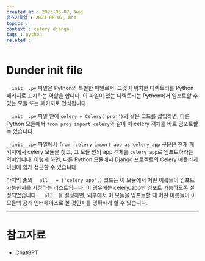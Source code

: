 ```yaml
---
created_at : 2023-06-07, Wed
유효기록일 : 2023-06-07, Wed
topics : 
context : celery django
tags : python 
related : 
---
```

# Dunder init file

`__init__.py` 파일은 Python의 특별한 파일로서, 그것이 위치한 디렉토리를 Python 패키지로 표시하는 역할을 합니다. 이 파일이 있는 디렉토리는 Python에서 임포트할 수 있는 모듈 또는 패키지로 인식됩니다.

`__init__.py` 파일 안에 `celery = Celery('proj')`와 같은 코드를 삽입하면, 다른 Python 모듈에서 `from proj import celery`와 같이 이 celery 객체를 바로 임포트할 수 있습니다.

`__init__.py` 파일에서 `from .celery import app as celery_app` 구문은 현재 패키지에서 celery 모듈을 찾고, 그 모듈 안의 app 객체를 `celery_app`로 임포트하라는 의미입니다. 이렇게 하면, 다른 Python 모듈에서 Django 프로젝트의 Celery 애플리케이션에 쉽게 접근할 수 있습니다.

마지막 줄의 `__all__ = ('celery_app',)` 코드는 이 모듈에서 어떤 이름들이 임포트 가능한지를 지정하는 리스트입니다. 이 경우에는 celery_app만 임포트 가능하도록 설정되었습니다. `__all__`을 설정하면, 외부에서 이 모듈을 임포트할 때 어떤 이름들이 이 모듈의 공개 인터페이스로 볼 것인지를 명확하게 할 수 있습니다.


---
# 참고자료
- ChatGPT


[^1]: 
